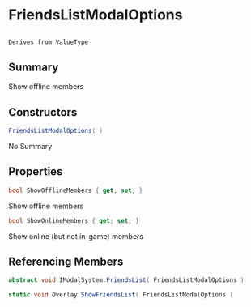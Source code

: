 # FriendsListModalOptions

## 
```c#
Derives from ValueType
```

## Summary

Show offline members
## Constructors

```c#
FriendsListModalOptions( ) 
```
No Summary
## Properties

```c#
bool ShowOfflineMembers { get; set; } 
```
Show offline members
```c#
bool ShowOnlineMembers { get; set; } 
```
Show online (but not in-game) members
## Referencing Members

```c#
abstract void IModalSystem.FriendsList( FriendsListModalOptions ) 
```
```c#
static void Overlay.ShowFriendsList( FriendsListModalOptions ) 
```
